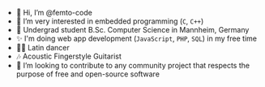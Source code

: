 - 👋 Hi, I’m @femto-code
- 👀 I’m very interested in embedded programming (`C`, `C++`)
- 🌱 Undergrad student B.Sc. Computer Science in Mannheim, Germany
- ✨ I'm doing web app development (`JavaScript`, `PHP`, `SQL`) in my free time
- 🕺🏼 Latin dancer
- 🎶 Acoustic Fingerstyle Guitarist
- 💞️ I’m looking to contribute to any community project that respects the purpose of free and open-source software
<!-- - 📫 How to reach me ... -->

<!---
femto-code/femto-code is a ✨ special ✨ repository because its `README.md` (this file) appears on your GitHub profile.
You can click the Preview link to take a look at your changes.
--->
